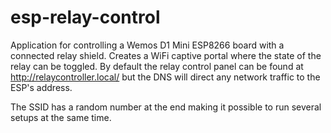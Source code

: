 # esp-relay-control

Application for controlling a Wemos D1 Mini ESP8266 board with a connected relay shield. Creates a WiFi captive portal where the state of the relay can be toggled. By default the relay control panel can be found at http://relaycontroller.local/ but the DNS will direct any network traffic to the ESP's address. 

The SSID has a random number at the end making it possible to run several setups at the same time.

